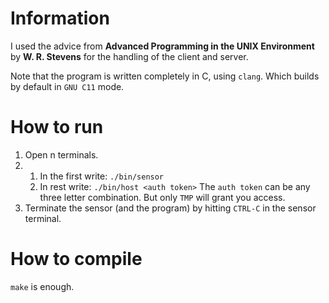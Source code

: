 # Information

I used the advice from **Advanced Programming in the UNIX Environment** by **W.
R. Stevens** for the handling of the client and server.

Note that the program is written completely in C, using `clang`. Which builds by
default in `GNU C11` mode.

# How to run

1. Open n terminals.
2. 
   1. In the first write: `./bin/sensor`
   1. In rest write: `./bin/host <auth token>`
      The `auth token` can be any three letter combination. But only `TMP` will grant you access.
3. Terminate the sensor (and the program) by hitting `CTRL-C` in the sensor terminal.

# How to compile

`make` is enough.
